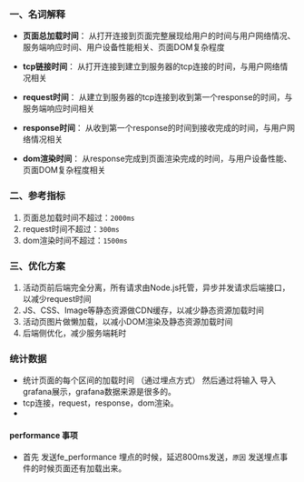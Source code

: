 
### 一、名词解释

* **页面总加载时间**：  从打开连接到页面完整展现给用户的时间与用户网络情况、服务端响应时间、用户设备性能相关、页面DOM复杂程度

* **tcp链接时间**： 从打开连接到建立到服务器的tcp连接的时间，与用户网络情况相关

* **request时间**： 从建立到服务器的tcp连接到收到第一个response的时间，与服务端响应时间相关

* **response时间**： 从收到第一个response的时间到接收完成的时间，与用户网络情况相关

* **dom渲染时间**： 从response完成到页面渲染完成的时间，与用户设备性能、页面DOM复杂程度相关


### 二、参考指标

1. 页面总加载时间不超过：`2000ms`
2. request时间不超过：`300ms`
3. dom渲染时间不超过：`1500ms`



### 三、优化方案
1. 活动页前后端完全分离，所有请求由Node.js托管，异步并发请求后端接口，以减少request时间
2. JS、CSS、Image等静态资源做CDN缓存，以减少静态资源加载时间
3. 活动页图片做懒加载，以减小DOM渲染及静态资源加载时间
4. 后端侧优化，减少服务端耗时


### 统计数据
- 统计页面的每个区间的加载时间 （通过埋点方式）  然后通过将输入 导入 grafana展示，grafana数据来源是很多的。 
 - tcp连接，request，response，dom渲染。
-


####   performance 事项
-  首先 发送fe_performance 埋点的时候，延迟800ms发送，`原因` 发送埋点事件的时候页面还有加载出来。
